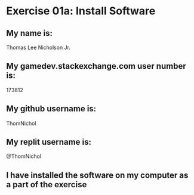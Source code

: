# Exercise 01a: Install Software

## My name is:
Thomas Lee Nicholson Jr.

## My gamedev.stackexchange.com user number is:
173812

## My github username is:
ThomNichol

## My replit username is:
@ThomNichol

## I have installed the software on my computer as a part of the exercise
